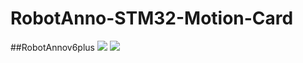 # RobotAnno-STM32-Motion-Card
##RobotAnnov6plus
![](https://github.com/qweasdzcx123/RobotAnno-STM32-Motion-Card/blob/master/Picture/QQ%E6%88%AA%E5%9B%BE20190725191612.png)
![](https://github.com/qweasdzcx123/RobotAnno-STM32-Motion-Card/blob/master/Picture/QQ%E6%88%AA%E5%9B%BE20190725191630.png)
